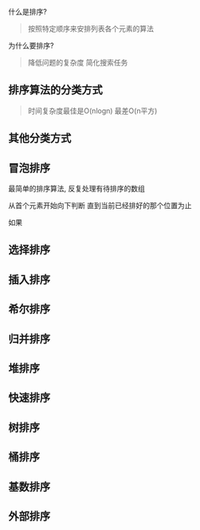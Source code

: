 什么是排序?

> 按照特定顺序来安排列表各个元素的算法

为什么要排序?

> 降低问题的复杂度 简化搜索任务

## 排序算法的分类方式

> 时间复杂度最佳是O(nlogn) 最差O(n平方)

## 其他分类方式

## 冒泡排序

最简单的排序算法, 反复处理有待排序的数组

从首个元素开始向下判断 直到当前已经排好的那个位置为止 

如果 

## 选择排序



## 插入排序

## 希尔排序

## 归并排序

## 堆排序

## 快速排序

## 树排序

## 桶排序

## 基数排序



## 外部排序
